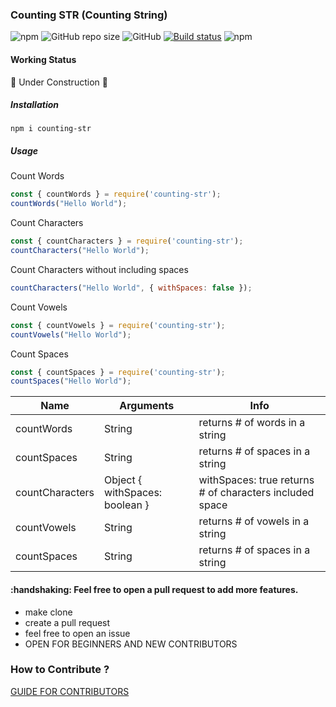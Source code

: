 ### Counting STR (Counting String)

![npm](https://img.shields.io/npm/v/counting-str?style=flat-square)
![GitHub repo size](https://img.shields.io/github/repo-size/vindecodex/counting-str?style=flat-square)
![GitHub](https://img.shields.io/github/license/vindecodex/counting-str?style=flat-square)
[![Build status](https://ci.appveyor.com/api/projects/status/ujaw4dlquf5sknbk?svg=true)](https://ci.appveyor.com/project/vindecodex/counting-str)
![npm](https://img.shields.io/npm/dw/counting-str)

#### Working Status
:construction: Under Construction :construction:

##### Installation

`npm i counting-str`

##### Usage

Count Words
```JavaScript
const { countWords } = require('counting-str');
countWords("Hello World");
```

Count Characters
```JavaScript
const { countCharacters } = require('counting-str');
countCharacters("Hello World");
```

Count Characters without including spaces
```JavaScript
countCharacters("Hello World", { withSpaces: false });
```

Count Vowels
```JavaScript
const { countVowels } = require('counting-str');
countVowels("Hello World");
```

Count Spaces
```JavaScript
const { countSpaces } = require('counting-str');
countSpaces("Hello World");
```

|Name            | Arguments                     |  Info                                                   |
|----------------|-------------------------------|---------------------------------------------------------|
|countWords      | String                        | returns # of words in a string                          
|countSpaces     | String                        | returns # of spaces in a string                         
|countCharacters | Object { withSpaces: boolean }| withSpaces: true returns # of characters included space 
|countVowels     | String                        | returns # of vowels in a string 
|countSpaces     | String                        | returns # of spaces in a string 


#### :handshaking: Feel free to open a pull request to add more features.
- make clone
- create a pull request
- feel free to open an issue
- OPEN FOR BEGINNERS AND NEW CONTRIBUTORS

### How to Contribute ?
[GUIDE FOR CONTRIBUTORS](/CONTRIBUTE-GUIDE.md)
